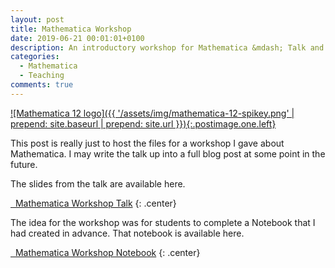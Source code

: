 ```yaml
---
layout: post
title: Mathematica Workshop
date: 2019-06-21 00:01:01+0100
description: An introductory workshop for Mathematica &mdash; Talk and Notebook
categories:
  - Mathematica
  - Teaching
comments: true
---
```


[![Mathematica 12 logo]({{ '/assets/img/mathematica-12-spikey.png' | prepend: site.baseurl | prepend: site.url }}){:.postimage.one.left}][spikeystory]

This post is really just to host the files for a workshop I gave about Mathematica. I may write the talk up into a full blog post at some point in the future.

The slides from the talk are available here.

<a href="/~sxwc62/assets/postfiles/20190621/MathematicaTalk.pdf"><span class="fas fa-download">&nbsp; Mathematica Workshop Talk</span></a>
{: .center}

The idea for the workshop was for students to complete a Notebook that I had created in advance. That notebook is available here.

<a href="/~sxwc62/assets/postfiles/20190621/MathematicaNotebook.nb"><span class="fas fa-download">&nbsp; Mathematica Workshop Notebook</span></a>
{: .center}

[Mathematica]:http://www.wolfram.com/mathematica/
[spikeystory]:https://blog.stephenwolfram.com/2018/12/the-story-of-spikey/